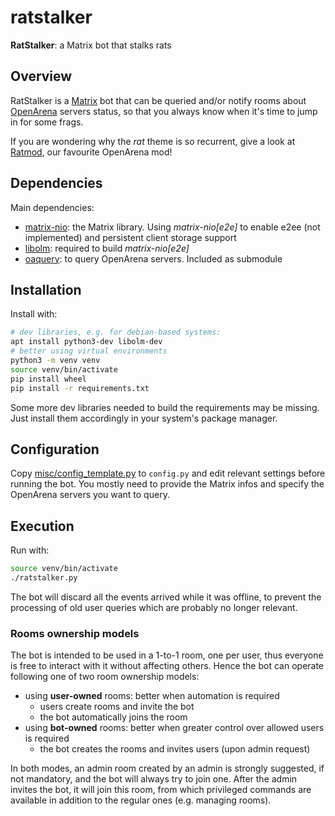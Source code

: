 # ratstalker

**RatStalker**: a Matrix bot that stalks rats

## Overview

RatStalker is a [Matrix][] bot that can be queried and/or notify rooms about
[OpenArena][] servers status, so that you always know when it's time to jump in
for some frags.

If you are wondering why the _rat_ theme is so recurrent, give a look at
[Ratmod][], our favourite OpenArena mod!

[Matrix]:       https://matrix.org/
[OpenArena]:    http://www.openarena.ws/
[Ratmod]:       https://ratmod.github.io/

## Dependencies

Main dependencies:
- [matrix-nio][]: the Matrix library. Using _matrix-nio[e2e]_ to enable e2ee
  (not implemented) and persistent client storage support
- [libolm][]: required to build _matrix-nio[e2e]_
- [oaquery][]: to query OpenArena servers. Included as submodule

[matrix-nio]:   https://matrix.org/docs/projects/sdk/matrix-nio
[libolm]:       https://gitlab.matrix.org/matrix-org/olm
[oaquery]:      https://github.com/rdntcntrl/oaquery

## Installation

Install with:

```bash
# dev libraries, e.g. for debian-based systems:
apt install python3-dev libolm-dev
# better using virtual environments
python3 -m venv venv
source venv/bin/activate
pip install wheel
pip install -r requirements.txt
```

Some more dev libraries needed to build the requirements may be missing. Just
install them accordingly in your system's package manager.

## Configuration

Copy [misc/config_template.py](misc/config_template.py) to `config.py` and edit
relevant settings before running the bot. You mostly need to provide the Matrix
infos and specify the OpenArena servers you want to query.

## Execution

Run with:

```bash
source venv/bin/activate
./ratstalker.py
```

The bot will discard all the events arrived while it was offline, to prevent
the processing of old user queries which are probably no longer relevant.

### Rooms ownership models

The bot is intended to be used in a 1-to-1 room, one per user, thus everyone
is free to interact with it without affecting others. Hence the bot can operate
following one of two room ownership models:

- using **user-owned** rooms: better when automation is required
    - users create rooms and invite the bot
    - the bot automatically joins the room
- using **bot-owned** rooms: better when greater control over allowed users is required
    - the bot creates the rooms and invites users (upon admin request)

In both modes, an admin room created by an admin is strongly suggested, if not
mandatory, and the bot will always try to join one. After the admin invites the
bot, it will join this room, from which privileged commands are available in
addition to the regular ones (e.g. managing rooms).

